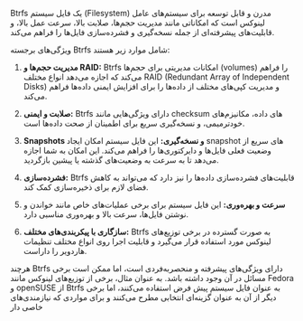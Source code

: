 Btrfs یک فایل سیستم (Filesystem) مدرن و قابل توسعه برای سیستم‌های عامل لینوکس است که امکاناتی مانند مدیریت حجم‌ها، صلابت بالا، سرعت عمل بالا، و قابلیت‌های پیشرفته‌ای از جمله نسخه‌گیری و فشرده‌سازی فایل‌ها را فراهم می‌کند.

ویژگی‌های برجسته Btrfs شامل موارد زیر هستند:

1. **مدیریت حجم‌ها و RAID:**
   Btrfs امکانات مدیریتی برای حجم‌ها (volumes) را فراهم می‌کند که اجازه می‌دهد انواع مختلف RAID (Redundant Array of Independent Disks) و مدیریت کپی‌های مختلف از داده‌ها را برای افزایش ایمنی داده‌ها فراهم می‌کند.

2. **صلابت و ایمنی:**
   Btrfs دارای ویژگی‌هایی مانند checksum های داده، مکانیزم‌های خودترمیمی، و نسخه‌گیری سریع برای اطمینان از صحت داده‌ها است.

3. **Snapshots و نسخه‌گیری:**
   این فایل سیستم امکان ایجاد snapshot های سریع از وضعیت فعلی فایل‌ها و دایرکتوری‌ها را فراهم می‌کند. این امکان به شما اجازه می‌دهد تا به سرعت به وضعیت‌های گذشته یا پیشین بازگردید.

4. **فشرده‌سازی:**
   Btrfs قابلیت‌های فشرده‌سازی داده‌ها را نیز دارد که می‌تواند به کاهش فضای لازم برای ذخیره‌سازی کمک کند.

5. **سرعت و بهره‌وری:**
   این فایل سیستم برای برخی عملیات‌های خاص مانند خواندن و نوشتن فایل‌ها، سرعت بالا و بهره‌وری مناسبی دارد.

6. **سازگاری با پیکربندی‌های مختلف:**
   Btrfs به صورت گسترده در برخی توزیع‌های لینوکس مورد استفاده قرار می‌گیرد و قابلیت اجرا روی انواع مختلف تنظیمات هاردویر را داراست.

هرچند Btrfs دارای ویژگی‌های پیشرفته و منحصربه‌فردی است، اما ممکن است برخی مسائل در آن وجود داشته باشد. به عنوان مثال، برخی از توزیع‌های لینوکس مانند Fedora و openSUSE از Btrfs به عنوان فایل سیستم پیش فرض استفاده می‌کنند، اما برخی دیگر از آن به عنوان گزینه‌ای انتخابی مطرح می‌کنند و برای مواردی که نیازمندی‌های خاصی دار
